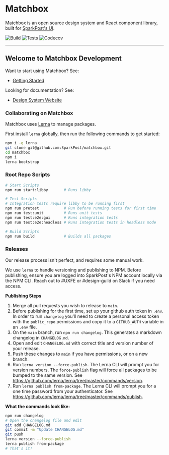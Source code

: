 # Matchbox

Matchbox is an open source design system and React component library, built for
[SparkPost's UI](https://github.com/SparkPost/2web2ui).

![Build](https://img.shields.io/github/workflow/status/SparkPost/matchbox/Build?label=Build&style=flat-square)
![Tests](https://img.shields.io/github/workflow/status/SparkPost/matchbox/Unit%20and%20Cypress%20Tests?label=Tests&style=flat-square)
![Codecov](https://img.shields.io/codecov/c/gh/SparkPost/matchbox?label=Coverage&style=flat-square)

---

## Welcome to Matchbox Development

Want to start using Matchbox? See:

- [Getting Started](https://design.sparkpost.com/foundations/getting-started-for-developers)

Looking for documentation? See:

- [Design System Website](https://design.sparkpost.com)

### Collaborating on Matchbox

Matchbox uses [Lerna](https://github.com/lerna/lerna) to manage packages.

First install `lerna` globally, then run the following commands to get started:

```bash
npm i -g lerna
git clone git@github.com:SparkPost/matchbox.git
cd matchbox
npm i
lerna bootstrap
```

### Root Repo Scripts

```bash
# Start Scripts
npm run start:libby       # Runs libby

# Test Scripts
# Integration tests require libby to be running first
npm run pretest           # Run before running tests for first time
npm run test:unit         # Runs unit tests
npm run test:e2e:gui      # Runs integration tests
npm run test:e2e:headless # Runs integration tests in headless mode

# Build Scripts
npm run build             # Builds all packages
```

### Releases

Our release process isn't perfect, and requires some manual work.

We use `lerna` to handle versioning and publishing to NPM. Before publishing, ensure you are logged
into SparkPost's NPM account locally via the NPM CLI. Reach out to #UXFE or #design-guild on Slack
if you need access.

**Publishing Steps**

1. Merge all pull requests you wish to release to `main`.
1. Before publishing for the first time, set up your github auth token in `.env`. In order to run
   `changelog` you'll need to create a personal access token with the `public_repo` permissions and
   copy it to a `GITHUB_AUTH` variable in an `.env` file.
1. On the `main` branch, run `npm run changelog`. This generates a markdown changelog in
   `CHANGELOG.md`.
1. Open and edit `CHANGELOG.md` with correct title and version number of your release.
1. Push these changes to `main` if you have permissions, or on a new branch.
1. Run `lerna version --force-publish`. The Lerna CLI will prompt you for version numbers. The
   `force-publish` flag will force all packages to be bumped to the same version. See
   https://github.com/lerna/lerna/tree/master/commands/version.
1. Run `lerna publish from-package`. The Lerna CLI will prompt you for a one time password from your
   authenticator. See https://github.com/lerna/lerna/tree/master/commands/publish.

**What the commands look like:**

```bash
npm run changelog
# Open the changelog file and edit
git add CHANGELOG.md
git commit -m "Update CHANGELOG.md"
git push
lerna version --force-publish
lerna publish from-package
# That's it!
```
